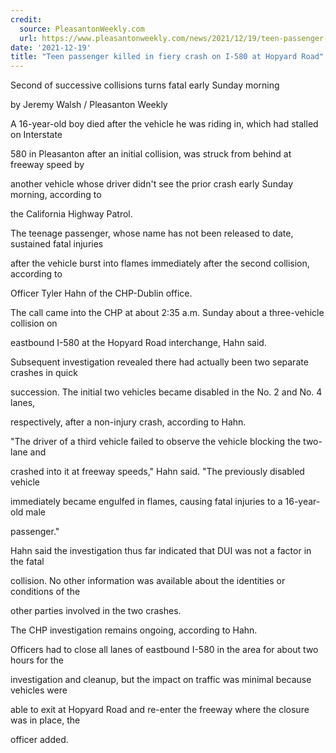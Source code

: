```yaml
---
credit:
  source: PleasantonWeekly.com
  url: https://www.pleasantonweekly.com/news/2021/12/19/teen-passenger-killed-in-fiery-crash-on-i-580-at-hopyard-road
date: '2021-12-19'
title: "Teen passenger killed in fiery crash on I-580 at Hopyard Road"
---
```

Second of successive collisions turns fatal early Sunday morning

by Jeremy Walsh / Pleasanton Weekly

A 16-year-old boy died after the vehicle he was riding in, which had stalled on Interstate 

580 in Pleasanton after an initial collision, was struck from behind at freeway speed by 

another vehicle whose driver didn't see the prior crash early Sunday morning, according to 

the California Highway Patrol.

The teenage passenger, whose name has not been released to date, sustained fatal injuries 

after the vehicle burst into flames immediately after the second collision, according to 

Officer Tyler Hahn of the CHP-Dublin office.

The call came into the CHP at about 2:35 a.m. Sunday about a three-vehicle collision on 

eastbound I-580 at the Hopyard Road interchange, Hahn said.

Subsequent investigation revealed there had actually been two separate crashes in quick 

succession. The initial two vehicles became disabled in the No. 2 and No. 4 lanes, 

respectively, after a non-injury crash, according to Hahn.

"The driver of a third vehicle failed to observe the vehicle blocking the two-lane and 

crashed into it at freeway speeds," Hahn said. "The previously disabled vehicle 

immediately became engulfed in flames, causing fatal injuries to a 16-year-old male 

passenger."

Hahn said the investigation thus far indicated that DUI was not a factor in the fatal 

collision. No other information was available about the identities or conditions of the 

other parties involved in the two crashes.

The CHP investigation remains ongoing, according to Hahn.

Officers had to close all lanes of eastbound I-580 in the area for about two hours for the 

investigation and cleanup, but the impact on traffic was minimal because vehicles were 

able to exit at Hopyard Road and re-enter the freeway where the closure was in place, the 

officer added.
